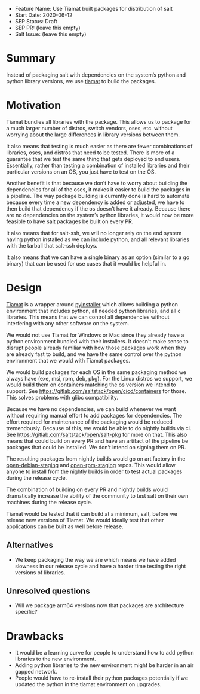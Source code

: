 - Feature Name: Use Tiamat built packages for distribution of salt
- Start Date: 2020-06-12
- SEP Status: Draft
- SEP PR: (leave this empty)
- Salt Issue: (leave this empty)

# Summary
[summary]: #summary

Instead of packaging salt with dependencies on the system’s python and python library versions, we use
[tiamat](https://gitlab.com/saltstack/pop/tiamat) to build the packages.


# Motivation
[motivation]: #motivation

Tiamat bundles all libraries with the package.  This allows us to package for a much larger number of distros, switch
vendors, oses, etc. without worrying about the large differences in library versions between them.

It also means that testing is much easier as there are fewer combinations of libraries, oses, and distros that need to
be tested.  There is more of a guarantee that we test the same thing that gets deployed to end users. Essentially,
rather than testing a combination of installed libraries and their particular versions on an OS, you just have to test
on the OS.

Another benefit is that because we don’t have to worry about building the dependencies for all of the oses, it makes it
easier to build the packages in a pipeline.  The way package building is currently done is hard to automate because
every time a new dependency is added or adjusted, we have to then build that dependency if the os doesn’t have it
already.  Because there are no dependencies on the system’s python libraries, it would now be more feasible to have
salt packages be built on every PR.

It also means that for salt-ssh, we will no longer rely on the end system having python installed as we can include
python, and all relevant libraries with the tarball that salt-ssh deploys.

It also means that we can have a single binary as an option (similar to a go binary) that can be used for use cases
that it would be helpful in.


# Design
[design]: #detailed-design

[Tiamat](https://gitlab.com/saltstack/pop/tiamat) is a wrapper around [pyinstaller](https://www.pyinstaller.org/) which
allows building a python environment that includes python, all needed python libraries, and all c libraries.  This
means that we can control all dependencies without interfering with any other software on the system.

We would not use Tiamat for Windows or Mac since they already have a python environment bundled with their installers.
It doesn't make sense to disrupt people already familiar with how those packages work when they are already fast to
build, and we have the same control over the python environment that we would with Tiamat packages.

We would build packages for each OS in the same packaging method we always have (exe, msi, rpm, deb, pkg).  For the
Linux distros we support, we would build them on containers matching the os version we intend to support. See
https://gitlab.com/saltstack/open/cicd/containers for those.  This solves problems with glibc compatibility.

Because we have no dependencies, we can build whenever we want without requiring manual effort to add packages for
dependencies.  The effort required for maintenance of the packaging would be reduced tremendously.  Because of this, we
would be able to do nightly builds via ci.  See https://gitlab.com/saltstack/open/salt-pkg for more on that.  This also
means that could build on every PR and have an artifact of the pipeline be packages that could be installed.  We don’t
intend on signing them on PR.

The resulting packages from nightly builds would go on artifactory in the
[open-debian-staging](https://artifactory.saltstack.net/ui/repos/tree/General/open-debian-staging) and
[open-rpm-staging](https://artifactory.saltstack.net/ui/repos/tree/General/open-rpm-staging) repos.  This would allow
anyone to install from the nightly builds in order to test actual packages during the release cycle.

The combination of building on every PR and nightly builds would dramatically increase the ability of the community to
test salt on their own machines during the release cycle.

Tiamat would be tested that it can build at a minimum, salt, before we release new versions of Tiamat.  We would
ideally test that other applications can be built as well before release.

## Alternatives
[alternatives]: #alternatives

- We keep packaging the way we are which means we have added slowness in our release cycle and have a harder time
  testing the right versions of libraries.

## Unresolved questions
[unresolved]: #unresolved-questions

- Will we package arm64 versions now that packages are architecture specific?


# Drawbacks
[drawbacks]: #drawbacks

- It would be a learning curve for people to understand how to add python libraries to the new environment.
- Adding python libraries to the new environment might be harder in an air gapped network.
- People would have to re-install their python packages potentially if we updated the python in the tiamat environment
  on upgrades.
